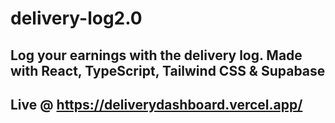 # delivery-log2.0

## Log your earnings with the delivery log. Made with React, TypeScript, Tailwind CSS & Supabase

## Live @ https://deliverydashboard.vercel.app/
